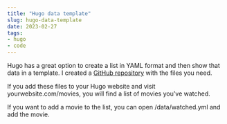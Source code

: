 ```yaml
---
title: "Hugo data template"
slug: hugo-data-template
date: 2023-02-27
tags:
- hugo
- code
---
```


Hugo has a great option to create a list in YAML format and then show that data in a template. I created a <a href="https://github.com/buurmannetje/Hugo-Examples/tree/main/Data%20Templates">GitHub repository</a> with the files you need.

If you add these files to your Hugo website and visit yourwebsite.com/movies, you will find a list of movies you've watched.

If you want to add a movie to the list, you can open /data/watched.yml and add the movie.

